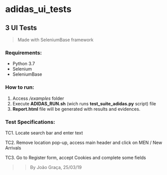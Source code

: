 # adidas_ui_tests

## 3 UI Tests

> Made with SeleniumBase framework

### Requirements:
- Python 3.7
- Selenium
- SeleniumBase


### How to run:
1. Access */examples* folder
2. Execute **ADIDAS_RUN.sh** (wich runs **test_suite_adidas.py** script) file
3. **Report.html** file will be generated with results and evidences.


### Test Specifications: 
TC1. Locate search bar and enter text

TC2. Remove location pop-up, access main header and click on MEN / New Arrivals

TC3. Go to Register form, accept Cookies and complete some fields



>> By João Graça, 25/03/19
